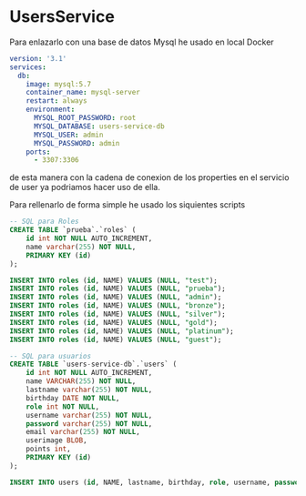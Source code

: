 # UsersService

Para enlazarlo con una base de datos Mysql  he usado en local Docker

```yaml
version: '3.1'
services:      
  db:
    image: mysql:5.7
    container_name: mysql-server
    restart: always
    environment:
      MYSQL_ROOT_PASSWORD: root
      MYSQL_DATABASE: users-service-db
      MYSQL_USER: admin
      MYSQL_PASSWORD: admin
    ports:
      - 3307:3306
```

de esta manera con la cadena de conexion de los properties en el servicio de user ya podriamos hacer uso de ella.

Para rellenarlo de forma simple he usado los siquientes scripts

```sql
-- SQL para Roles
CREATE TABLE `prueba`.`roles` (
    id int NOT NULL AUTO_INCREMENT,
    name varchar(255) NOT NULL,
    PRIMARY KEY (id)
);

INSERT INTO roles (id, NAME) VALUES (NULL, "test");
INSERT INTO roles (id, NAME) VALUES (NULL, "prueba");
INSERT INTO roles (id, NAME) VALUES (NULL, "admin");
INSERT INTO roles (id, NAME) VALUES (NULL, "bronze");
INSERT INTO roles (id, NAME) VALUES (NULL, "silver");
INSERT INTO roles (id, NAME) VALUES (NULL, "gold");
INSERT INTO roles (id, NAME) VALUES (NULL, "platinum");
INSERT INTO roles (id, NAME) VALUES (NULL, "guest");

-- SQL para usuarios
CREATE TABLE `users-service-db`.`users` (
    id int NOT NULL AUTO_INCREMENT,
    name VARCHAR(255) NOT NULL,
    lastname varchar(255) NOT NULL,
    birthday DATE NOT NULL,
    role int NOT NULL,
    username varchar(255) NOT NULL,
    password varchar(255) NOT NULL,
    email varchar(255) NOT NULL,
    userimage BLOB,
    points int,
    PRIMARY KEY (id)
);

INSERT INTO users (id, NAME, lastname, birthday, role, username, password, email) VALUES (NULL, "Jaime", "Yera Hidalgo", '1991-3-07', 3, "SrPepperoni", SHA('test'), 'jaime@mail.com');
```